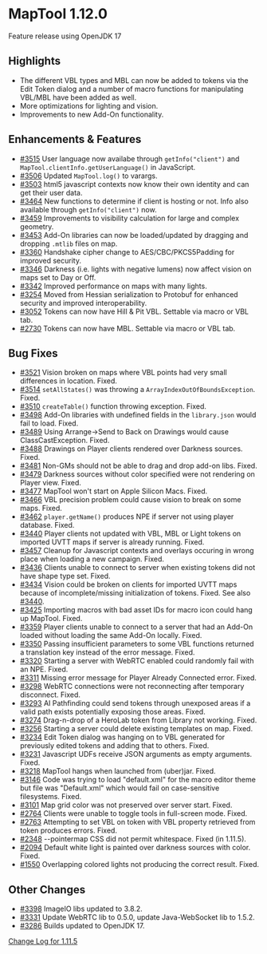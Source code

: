# MapTool 1.12.0
Feature release using OpenJDK 17

## Highlights
- The different VBL types and MBL can now be added to tokens via the Edit Token dialog and a number of macro functions for manipulating VBL/MBL have been added as well.
- More optimizations for lighting and vision.
- Improvements to new Add-On functionality.

## Enhancements & Features
- [#3515][i3515] User language now availabe through `getInfo("client")` and `MapTool.clientInfo.getUserLanguage()` in JavaScript.
- [#3506][i3506] Updated `MapTool.log()` to varargs.
- [#3503][i3503] html5 javascript contexts now know their own identity and can get their user data.
- [#3464][i3464] New functions to determine if client is hosting or not. Info also available through `getInfo("client")` now.
- [#3459][i3459] Improvements to visibility calculation for large and complex geometry.
- [#3453][i3453] Add-On libraries can now be loaded/updated by dragging and dropping `.mtlib` files on map.
- [#3360][i3360] Handshake cipher change to AES/CBC/PKCS5Padding for improved security.
- [#3346][i3346] Darkness (i.e. lights with negative lumens) now affect vision on maps set to Day or Off.
- [#3342][i3342] Improved performance on maps with many lights.
- [#3254][i3254] Moved from Hessian serialization to Protobuf for enhanced security and improved interoperability.
- [#3052][i3052] Tokens can now have Hill & Pit VBL. Settable via macro or VBL tab.
- [#2730][i2730] Tokens can now have MBL. Settable via macro or VBL tab.

## Bug Fixes
- [#3521][i3521] Vision broken on maps where VBL points had very small differences in location. Fixed. 
- [#3514][i3514] `setAllStates()` was throwing a `ArrayIndexOutOfBoundsException`. Fixed.
- [#3510][i3510] `createTable()` function throwing exception. Fixed.
- [#3498][i3498] Add-On libraries with undefined fields in the `library.json` would fail to load. Fixed.
- [#3489][i3489] Using Arrange->Send to Back on Drawings would cause ClassCastException. Fixed.
- [#3488][i3488] Drawings on Player clients rendered over Darkness sources. Fixed.
- [#3481][i3481] Non-GMs should not be able to drag and drop add-on libs. Fixed.
- [#3479][i3479] Darkness sources without color specified were not rendering on Player view. Fixed.
- [#3477][i3477] MapTool won't start on Apple Silicon Macs. Fixed.
- [#3466][i3466] VBL precision problem could cause vision to break on some maps. Fixed.
- [#3462][i3462] `player.getName()` produces NPE if server not using player database. Fixed. 
- [#3440][i3440] Player clients not updated with VBL, MBL or Light tokens on imported UVTT maps if server is already running. Fixed.
- [#3457][i3457] Cleanup for Javascript contexts and overlays occuring in wrong place when loading a new campaign. Fixed.
- [#3436][i3436] Clients unable to connect to server when existing tokens did not have shape type set. Fixed.
- [#3434][i3434] Vision could be broken on clients for imported UVTT maps because of incomplete/missing initialization of tokens. Fixed. See also [#3440][i3440].
- [#3425][i3425] Importing macros with bad asset IDs for macro icon could hang up MapTool. Fixed.
- [#3359][i3359] Player clients unable to connect to a server that had an Add-On loaded without loading the same Add-On locally. Fixed.
- [#3350][i3350] Passing insufficient parameters to some VBL functions returned a translation key instead of the error message. Fixed.
- [#3320][i3320] Starting a server with WebRTC enabled could randomly fail with an NPE. Fixed.
- [#3311][i3311] Missing error message for Player Already Connected error. Fixed.
- [#3298][i3298] WebRTC connections were not reconnecting after temporary disconnect. Fixed.
- [#3293][i3293] AI Pathfinding could send tokens through unexposed areas if a valid path exists potentially exposing those areas. Fixed.
- [#3274][i3274] Drag-n-drop of a HeroLab token from Library not working. Fixed.
- [#3256][i3256] Starting a server could delete existing templates on map. Fixed.
- [#3234][i3234] Edit Token dialog was hanging on to VBL generated for previously edited tokens and adding that to others. Fixed.
- [#3231][i3231] Javascript UDFs receive JSON arguments as empty arguments. Fixed.
- [#3218][i3218] MapTool hangs when launched from (uber)jar. Fixed.
- [#3146][i3146] Code was trying to load "default.xml" for the macro editor theme but file was "Default.xml" which would fail on case-sensitive filesystems. Fixed.
- [#3101][i3101] Map grid color was not preserved over server start. Fixed.
- [#2764][i2764] Clients were unable to toggle tools in full-screen mode. Fixed.
- [#2763][i2763] Attempting to set VBL on token with VBL property retrieved from token produces errors. Fixed.
- [#2348][i2348] --pointermap CSS did not permit whitespace. Fixed (in 1.11.5).
- [#2094][i2094] Default white light is painted over darkness sources with color. Fixed.
- [#1550][i1550] Overlapping colored lights not producing the correct result. Fixed.

## Other Changes
- [#3398][i3398] ImageIO libs updated to 3.8.2.
- [#3331][i3331] Update WebRTC lib to 0.5.0, update Java-WebSocket lib to 1.5.2.
- [#3286][i3286] Builds updated to OpenJDK 17.

[Change Log for 1.11.5](https://github.com/RPTools/maptool/blob/1.11.5/CHANGE_LOG.md)

[i]: https://github.com/RPTools/maptool/issues/
[i3521]: https://github.com/RPTools/maptool/issues/3521
[i3515]: https://github.com/RPTools/maptool/issues/3515
[i3514]: https://github.com/RPTools/maptool/issues/3514
[i3510]: https://github.com/RPTools/maptool/issues/3510
[i3506]: https://github.com/RPTools/maptool/issues/3506
[i3503]: https://github.com/RPTools/maptool/issues/3503
[i3498]: https://github.com/RPTools/maptool/issues/3498
[i3489]: https://github.com/RPTools/maptool/issues/3489
[i3488]: https://github.com/RPTools/maptool/issues/3488
[i3481]: https://github.com/RPTools/maptool/issues/3481
[i3479]: https://github.com/RPTools/maptool/issues/3479
[i3477]: https://github.com/RPTools/maptool/issues/3477
[i3466]: https://github.com/RPTools/maptool/issues/3466
[i3464]: https://github.com/RPTools/maptool/issues/3464
[i3462]: https://github.com/RPTools/maptool/issues/3462
[i3459]: https://github.com/RPTools/maptool/issues/3459
[i3457]: https://github.com/RPTools/maptool/issues/3457
[i3453]: https://github.com/RPTools/maptool/issues/3453
[i3440]: https://github.com/RPTools/maptool/issues/3440
[i3436]: https://github.com/RPTools/maptool/issues/3436
[i3434]: https://github.com/RPTools/maptool/issues/3434
[i3425]: https://github.com/RPTools/maptool/issues/3425
[i3398]: https://github.com/RPTools/maptool/issues/3398
[i3360]: https://github.com/RPTools/maptool/issues/3360
[i3359]: https://github.com/RPTools/maptool/issues/3359
[i3350]: https://github.com/RPTools/maptool/issues/3350
[i3346]: https://github.com/RPTools/maptool/issues/3346
[i3342]: https://github.com/RPTools/maptool/issues/3342
[i3331]: https://github.com/RPTools/maptool/issues/3331
[i3320]: https://github.com/RPTools/maptool/issues/3320
[i3311]: https://github.com/RPTools/maptool/issues/3311
[i3298]: https://github.com/RPTools/maptool/issues/3298
[i3293]: https://github.com/RPTools/maptool/issues/3293
[i3286]: https://github.com/RPTools/maptool/issues/3286
[i3274]: https://github.com/RPTools/maptool/issues/3274
[i3256]: https://github.com/RPTools/maptool/issues/3256
[i3254]: https://github.com/RPTools/maptool/issues/3254
[i3234]: https://github.com/RPTools/maptool/issues/3234
[i3231]: https://github.com/RPTools/maptool/issues/3231
[i3218]: https://github.com/RPTools/maptool/issues/3218
[i3146]: https://github.com/RPTools/maptool/issues/3146
[i3101]: https://github.com/RPTools/maptool/issues/3101
[i3052]: https://github.com/RPTools/maptool/issues/3052
[i2764]: https://github.com/RPTools/maptool/issues/2764
[i2763]: https://github.com/RPTools/maptool/issues/2763
[i2730]: https://github.com/RPTools/maptool/issues/2730
[i2348]: https://github.com/RPTools/maptool/issues/2348
[i2094]: https://github.com/RPTools/maptool/issues/2094
[i1550]: https://github.com/RPTools/maptool/issues/1550
